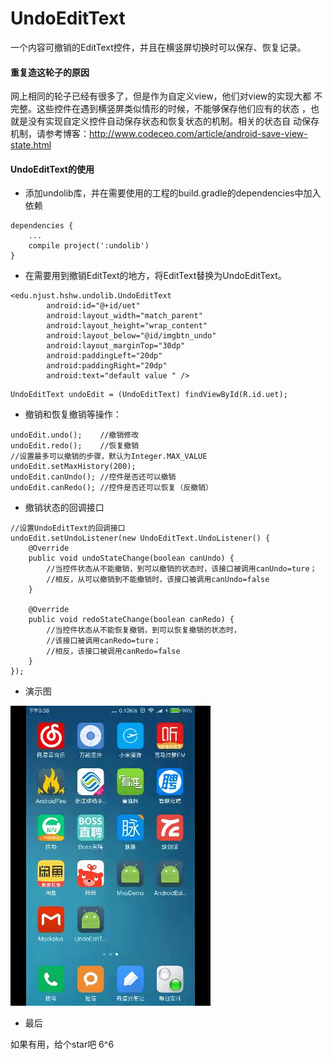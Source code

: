 # UndoEditText
一个内容可撤销的EditText控件，并且在横竖屏切换时可以保存、恢复记录。
#### 重复造这轮子的原因
网上相同的轮子已经有很多了，但是作为自定义view，他们对view的实现大都
不完整。这些控件在遇到横竖屏类似情形的时候，不能够保存他们应有的状态
，也就是没有实现自定义控件自动保存状态和恢复状态的机制。相关的状态自
动保存机制，请参考博客：http://www.codeceo.com/article/android-save-view-state.html
#### UndoEditText的使用
- 添加undolib库，并在需要使用的工程的build.gradle的dependencies中加入依赖
```
dependencies {
    ...
    compile project(':undolib')
}
```
- 在需要用到撤销EditText的地方，将EditText替换为UndoEditText。

```
<edu.njust.hshw.undolib.UndoEditText
        android:id="@+id/uet"
        android:layout_width="match_parent"
        android:layout_height="wrap_content"
        android:layout_below="@id/imgbtn_undo"
        android:layout_marginTop="30dp"
        android:paddingLeft="20dp"
        android:paddingRight="20dp"
        android:text="default value " />
```

```
UndoEditText undoEdit = (UndoEditText) findViewById(R.id.uet);
```

- 撤销和恢复撤销等操作：

```
undoEdit.undo();    //撤销修改
undoEdit.redo();    //恢复撤销
//设置最多可以撤销的步骤，默认为Integer.MAX_VALUE
undoEdit.setMaxHistory(200);
undoEdit.canUndo(); //控件是否还可以撤销
undoEdit.canRedo(); //控件是否还可以恢复（反撤销）
```
- 撤销状态的回调接口

```
//设置UndoEditText的回调接口
undoEdit.setUndoListener(new UndoEditText.UndoListener() {
    @Override
    public void undoStateChange(boolean canUndo) {
        //当控件状态从不能撤销，到可以撤销的状态时，该接口被调用canUndo=ture；
        //相反，从可以撤销到不能撤销时，该接口被调用canUndo=false
    }

    @Override
    public void redoStateChange(boolean canRedo) {
        //当控件状态从不能恢复撤销，到可以恢复撤销的状态时，
        //该接口被调用canRedo=ture；
        //相反，该接口被调用canRedo=false
    }
});
```
- 演示图

![image](https://github.com/NUST-Bob/UndoEditText/blob/master/image/UndoEditText.gif)

- 最后

如果有用，给个star吧 6^6